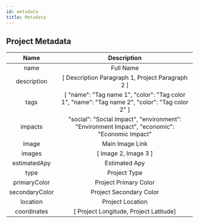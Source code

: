 ```yaml
---
id: metadata
title: Metadata
---
```


## Project Metadata

| Name | Description | 
|:--:|:--:|
| name | Full Name |
| description | [ Description Paragraph 1, Project Paragraph 2 ] |
| tags | [ "name": "Tag name 1", "color": "Tag color 1", "name": "Tag name 2", "color": "Tag color 2" ] |
| impacts |     "social": "Social Impact", "environment": "Environment Impact", "economic": "Economic Impact" |
| image | Main Image Link |
| images | [ Image 2, Image 3 ] |
| estimatedApy | Estimated Apy |
| type | Project Type |
| primaryColor | Project Primary Color |
| secondaryColor | Project Secondary Color |
| location | Project Location |
| coordinates | [ Project Longitude, Project Latitude]  |